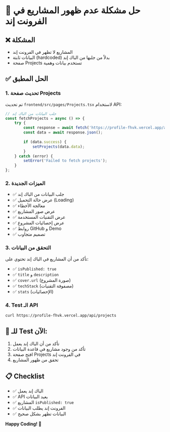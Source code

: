 # 🚀 حل مشكلة عدم ظهور المشاريع في الفرونت إند

## ❌ المشكلة
- المشاريع لا تظهر في الفرونت إند
- البيانات ثابتة (hardcoded) بدلاً من جلبها من الباك إند
- صفحة Projects تستخدم بيانات وهمية

## ✅ الحل المطبق

### 1. تحديث صفحة Projects
تم تحديث `frontend/src/pages/Projects.tsx` لاستخدام API:

```typescript
// جلب البيانات من الباك إند
const fetchProjects = async () => {
    try {
        const response = await fetch('https://profile-fhvk.vercel.app/api/projects');
        const data = await response.json();
        
        if (data.success) {
            setProjects(data.data);
        }
    } catch (error) {
        setError('Failed to fetch projects');
    }
};
```

### 2. الميزات الجديدة
- ✅ جلب البيانات من الباك إند
- ✅ عرض حالة التحميل (Loading)
- ✅ معالجة الأخطاء
- ✅ عرض صور المشاريع
- ✅ عرض التقنيات المستخدمة
- ✅ عرض إحصائيات المشروع
- ✅ روابط GitHub و Demo
- ✅ تصميم متجاوب

### 3. التحقق من البيانات
تأكد من أن المشاريع في الباك إند تحتوي على:
- ✅ `isPublished: true`
- ✅ `title` و `description`
- ✅ `cover.url` (صورة المشروع)
- ✅ `techStack` (مصفوفة التقنيات)
- ✅ `stats` (الإحصائيات)

### 4. Test الـ API
```bash
curl https://profile-fhvk.vercel.app/api/projects
```

## 🚀 للـ Test الآن:
1. تأكد من أن الباك إند يعمل
2. تأكد من وجود مشاريع في قاعدة البيانات
3. افتح صفحة Projects في الفرونت إند
4. تحقق من ظهور المشاريع

## 📋 Checklist
- ✅ الباك إند يعمل
- ✅ API يعيد البيانات
- ✅ المشاريع `isPublished: true`
- ✅ الفرونت إند يطلب البيانات
- ✅ البيانات تظهر بشكل صحيح

**Happy Coding! 🚀**
